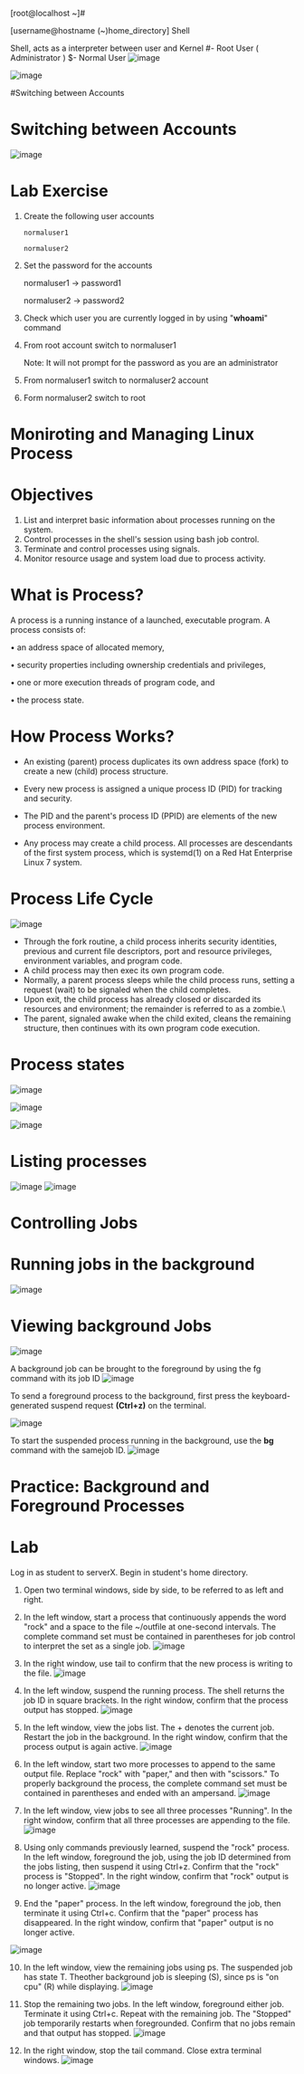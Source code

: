 [root@localhost ~]#

[username@hostname (~)home_directory] Shell

Shell, acts as a interpreter between user and Kernel
#- Root User ( Administrator )
$- Normal User 
![image](https://user-images.githubusercontent.com/87597729/177003951-43faeae6-c91a-49f4-a6b7-a39adc1def23.png)

![image](https://user-images.githubusercontent.com/87597729/177003964-dfc0fdf2-9c1e-4fc6-afb9-bad8245b0253.png)

#Switching between Accounts

# Switching between Accounts

![image](https://user-images.githubusercontent.com/87597729/177003992-f5669099-a15e-45f1-be31-cc99e6129401.png)


# Lab Exercise
1. Create the following user accounts

       normaluser1
      
       normaluser2
2. Set the password for the accounts

      normaluser1 -> password1 
      
      normaluser2 -> password2 
3. Check which user you are currently logged in by using "**whoami**" command
4. From root account switch to normaluser1
    
    Note: It will not prompt for the password as you are an administrator
    
5. From normaluser1 switch to normaluser2 account
6. Form normaluser2 switch to root

# Moniroting and Managing Linux Process

# Objectives
1. List and interpret basic information about processes running on the system.
2. Control processes in the shell's session using bash job control.
3. Terminate and control processes using signals.
4. Monitor resource usage and system load due to process activity.


# What is Process?

A process is a running instance of a launched, executable program. A process consists of:

• an address space of allocated memory,

• security properties including ownership credentials and privileges,

• one or more execution threads of program code, and

• the process state.


# How Process Works?

* An existing (parent) process duplicates its own address space (fork) to create a new (child)
process structure. 

* Every new process is assigned a unique process ID (PID) for tracking and security.

* The PID and the parent's process ID (PPID) are elements of the new process environment. 

* Any process may create a child process. All processes are descendants of the first system process, which is systemd(1) on a Red Hat Enterprise Linux 7 system.

# Process Life Cycle
![image](https://user-images.githubusercontent.com/87597729/182024374-8d55ea93-4fe0-484a-ad72-eb0443862735.png)


* Through the fork routine, a child process inherits security identities, previous and current file descriptors, port and resource privileges, environment variables, and program code.
* A child process may then exec its own program code. 
* Normally, a parent process sleeps while the child process runs, setting a request (wait) to be signaled when the child completes.
* Upon exit, the child process has already closed or discarded its resources and environment; the remainder is referred to as a zombie.\
* The parent, signaled awake when the child exited, cleans the remaining structure, then continues with its own program code execution.


# Process states

![image](https://user-images.githubusercontent.com/87597729/182024549-dd3745bc-3699-44ed-a94d-45aecb391b2d.png)

![image](https://user-images.githubusercontent.com/87597729/182024560-4a70217f-32dd-484c-b30c-3143280b66bd.png)

![image](https://user-images.githubusercontent.com/87597729/182024571-860f6f89-5713-470c-baef-247e19cc28cd.png)


# Listing processes
![image](https://user-images.githubusercontent.com/87597729/182024599-8143bc63-f7a4-419a-bc47-25a4aaa80e4b.png)
![image](https://user-images.githubusercontent.com/87597729/182024611-b6c95c09-2171-469b-b9c3-360761c2ff17.png)


# Controlling Jobs
# Running jobs in the background
![image](https://user-images.githubusercontent.com/87597729/182024642-1b928dc8-fb00-4df6-97f6-691afbdd3879.png)
# Viewing background Jobs
![image](https://user-images.githubusercontent.com/87597729/182024666-4fc680f8-cae7-462f-95e6-9c5699673eaf.png)

A background job can be brought to the foreground by using the fg command with its job ID
![image](https://user-images.githubusercontent.com/87597729/182024690-aeef180a-9f64-413d-abc7-50eeb1833dfd.png)

To send a foreground process to the background, first press the keyboard-generated suspend request **(Ctrl+z)** on the terminal.

![image](https://user-images.githubusercontent.com/87597729/182024730-4bc3e5d8-9f1a-4d97-87c3-407e5874e933.png)

To start the suspended process running in the background, use the **bg** command with the samejob ID.
![image](https://user-images.githubusercontent.com/87597729/182024815-92b394ee-4604-44fa-a36b-0e7fc73ba0cd.png)


# Practice: Background and Foreground Processes
# Lab
Log in as student to serverX. Begin in student's home directory.

1.  Open two terminal windows, side by side, to be referred to as left and right.
2.   In the left window, start a process that continuously appends the word "rock" and a space to the file ~/outfile at one-second intervals. The complete command set must be contained in parentheses for job control to interpret the set as a single job.
![image](https://user-images.githubusercontent.com/87597729/182024868-daa21934-186f-44b9-a754-a6a96267f6f7.png)
3.  In the right window, use tail to confirm that the new process is writing to the file.
![image](https://user-images.githubusercontent.com/87597729/182024979-1f5316c9-7ab8-4e8e-9d10-02da8cfd48e5.png)
4.   In the left window, suspend the running process. The shell returns the job ID in square brackets. In the right window, confirm that the process output has stopped.
![image](https://user-images.githubusercontent.com/87597729/182025000-db46d969-f9d8-4dfd-9f95-4d066f970c74.png)

5. In the left window, view the jobs list. The + denotes the current job. Restart the job in the background. In the right window, confirm that the process output is again active. 
 ![image](https://user-images.githubusercontent.com/87597729/182025028-419879f9-2eec-4e42-bf9e-986b6d6122d2.png)

6. In the left window, start two more processes to append to the same output file. Replace "rock" with "paper," and then with "scissors." To properly background the process, the complete command set must be contained in parentheses and ended with an ampersand.
![image](https://user-images.githubusercontent.com/87597729/182025055-19b52587-22dd-465c-9607-225939eaafd2.png)

7. In the left window, view jobs to see all three processes "Running". In the right window, confirm that all three processes are appending to the file.
![image](https://user-images.githubusercontent.com/87597729/182025068-5ec70edd-7951-453a-b15e-2ff4059e07a0.png)

8. Using only commands previously learned, suspend the "rock" process. In the left window, foreground the job, using the job ID determined from the jobs listing, then suspend it using Ctrl+z. Confirm that the "rock" process is "Stopped". In the right window, confirm that "rock" output is no longer active.
![image](https://user-images.githubusercontent.com/87597729/182025088-1e6e4305-c22a-4604-9170-60261fc20495.png)

9. End the "paper" process. In the left window, foreground the job, then terminate it using Ctrl+c. Confirm that the "paper" process has disappeared. In the right window, confirm that "paper" output is no longer active.

![image](https://user-images.githubusercontent.com/87597729/182025111-8ff23b56-b3a9-4f82-8bbd-819bc7941c05.png)

10.  In the left window, view the remaining jobs using ps. The suspended job has state T. Theother background job is sleeping (S), since ps is "on cpu" (R) while displaying.
![image](https://user-images.githubusercontent.com/87597729/182025124-d0ecec80-6751-479a-9670-9a17ff28578d.png)

11.   Stop the remaining two jobs. In the left window, foreground either job. Terminate it using Ctrl+c. Repeat with the remaining job. The "Stopped" job temporarily restarts when foregrounded. Confirm that no jobs remain and that output has stopped.
![image](https://user-images.githubusercontent.com/87597729/182025147-4eba7751-74a5-4cd1-87cd-7e7748487e98.png)

12.    In the right window, stop the tail command. Close extra terminal windows.
![image](https://user-images.githubusercontent.com/87597729/182025158-42fe7d18-f2c6-49ee-9251-120baa57e626.png)


















